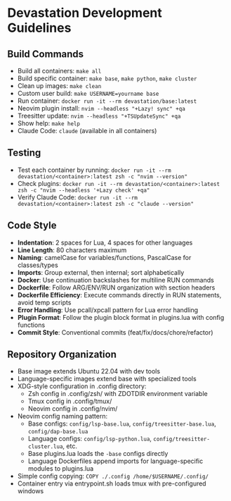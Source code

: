 # Devastation Development Guidelines

## Build Commands
- Build all containers: `make all`
- Build specific container: `make base`, `make python`, `make cluster`
- Clean up images: `make clean`
- Custom user build: `make USERNAME=yourname base`
- Run container: `docker run -it --rm devastation/base:latest`
- Neovim plugin install: `nvim --headless "+Lazy! sync" +qa`
- Treesitter update: `nvim --headless "+TSUpdateSync" +qa`
- Show help: `make help`
- Claude Code: `claude` (available in all containers)

## Testing
- Test each container by running: `docker run -it --rm devastation/<container>:latest zsh -c "nvim --version"`
- Check plugins: `docker run -it --rm devastation/<container>:latest zsh -c "nvim --headless '+Lazy check' +qa"`
- Verify Claude Code: `docker run -it --rm devastation/<container>:latest zsh -c "claude --version"`

## Code Style
- **Indentation**: 2 spaces for Lua, 4 spaces for other languages
- **Line Length**: 80 characters maximum
- **Naming**: camelCase for variables/functions, PascalCase for classes/types
- **Imports**: Group external, then internal; sort alphabetically
- **Docker**: Use continuation backslashes for multiline RUN commands
- **Dockerfile**: Follow ARG/ENV/RUN organization with section headers
- **Dockerfile Efficiency**: Execute commands directly in RUN statements, avoid temp scripts
- **Error Handling**: Use pcall/xpcall pattern for Lua error handling
- **Plugin Format**: Follow the plugin block format in plugins.lua with config functions
- **Commit Style**: Conventional commits (feat/fix/docs/chore/refactor)

## Repository Organization
- Base image extends Ubuntu 22.04 with dev tools
- Language-specific images extend base with specialized tools
- XDG-style configuration in .config directory:
  - Zsh config in .config/zsh/ with ZDOTDIR environment variable
  - Tmux config in .config/tmux/
  - Neovim config in .config/nvim/
- Neovim config naming pattern:
  - Base configs: `config/lsp-base.lua`, `config/treesitter-base.lua`, `config/dap-base.lua`
  - Language configs: `config/lsp-python.lua`, `config/treesitter-cluster.lua`, etc.
  - Base plugins.lua loads the `-base` configs directly
  - Language Dockerfiles append imports for language-specific modules to plugins.lua
- Simple config copying: `COPY ./.config /home/$USERNAME/.config/`
- Container entry via entrypoint.sh loads tmux with pre-configured windows